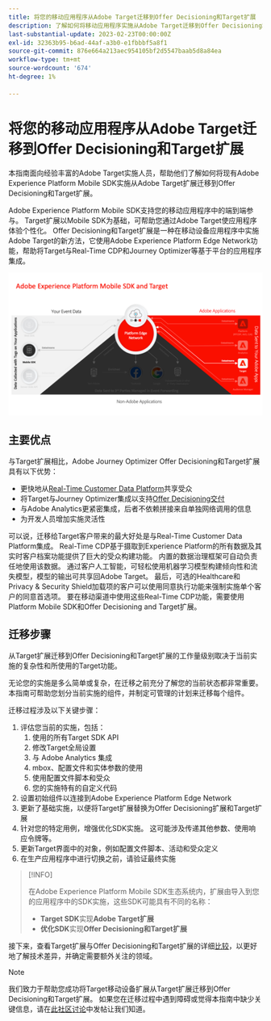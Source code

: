 ```yaml
---
title: 将您的移动应用程序从Adobe Target迁移到Offer Decisioning和Target扩展
description: 了解如何将移动应用程序实施从Adobe Target迁移到Offer Decisioning和Target扩展
last-substantial-update: 2023-02-23T00:00:00Z
exl-id: 32363b95-b6ad-44af-a3b0-e1fbbbf5a8f1
source-git-commit: 876e664a213aec954105bf2d5547baab5d8a84ea
workflow-type: tm+mt
source-wordcount: '674'
ht-degree: 1%

---
```


# 将您的移动应用程序从Adobe Target迁移到Offer Decisioning和Target扩展

本指南面向经验丰富的Adobe Target实施人员，帮助他们了解如何将现有Adobe Experience Platform Mobile SDK实施从Adobe Target扩展迁移到Offer Decisioning和Target扩展。

Adobe Experience Platform Mobile SDK支持您的移动应用程序中的端到端参与。 Target扩展以Mobile SDK为基础，可帮助您通过Adobe Target使应用程序体验个性化。 Offer Decisioning和Target扩展是一种在移动设备应用程序中实施Adobe Target的新方法，它使用Adobe Experience Platform Edge Network功能，帮助将Target与Real-Time CDP和Journey Optimizer等基于平台的应用程序集成。

![显示移动设备SDK通过Edge Network与Offer Decisioning和Target扩展连接至Target的图表](assets/datacollection.png)

## 主要优点

与Target扩展相比，Adobe Journey Optimizer Offer Decisioning和Target扩展具有以下优势：

* 更快地从[Real-Time Customer Data Platform](https://experienceleague.adobe.com/zh-hans/docs/platform-learn/tutorials/destinations/target/next-hit-personalization)共享受众
* 将Target与Journey Optimizer集成以支持[Offer Decisioning交付](https://experienceleague.adobe.com/zh-hans/docs/target/using/integrate/ajo/offer-decision)
* 与Adobe Analytics更紧密集成，后者不依赖拼接来自单独网络调用的信息
* 为开发人员增加实施灵活性

可以说，迁移给Target客户带来的最大好处是与Real-Time Customer Data Platform集成。 Real-Time CDP基于摄取到Experience Platform的所有数据及其实时客户档案功能提供了巨大的受众构建功能。 内置的数据治理框架可自动负责任地使用该数据。 通过客户人工智能，可轻松使用机器学习模型构建倾向性和流失模型，模型的输出可共享回Adobe Target。 最后，可选的Healthcare和Privacy &amp; Security Shield加载项的客户可以使用同意执行功能来强制实施单个客户的同意首选项。 要在移动渠道中使用这些Real-Time CDP功能，需要使用Platform Mobile SDK和Offer Decisioning and Target扩展。

## 迁移步骤

从Target扩展迁移到Offer Decisioning和Target扩展的工作量级别取决于当前实施的复杂性和所使用的Target功能。

无论您的实施是多么简单或复杂，在迁移之前充分了解您的当前状态都非常重要。 本指南可帮助您划分当前实施的组件，并制定可管理的计划来迁移每个组件。

迁移过程涉及以下关键步骤：

1. 评估您当前的实施，包括：
   1. 使用的所有Target SDK API
   1. 修改Target全局设置
   1. 与 Adobe Analytics 集成
   1. mbox、配置文件和实体参数的使用
   1. 使用配置文件脚本和受众
   1. 您的实施特有的自定义代码
1. 设置初始组件以连接到Adobe Experience Platform Edge Network
1. 更新了基础实施，以便将Target扩展替换为Offer Decisioning扩展和Target扩展
1. 针对您的特定用例，增强优化SDK实施。 这可能涉及传递其他参数、使用响应令牌等。
1. 更新Target界面中的对象，例如配置文件脚本、活动和受众定义
1. 在生产应用程序中进行切换之前，请验证最终实施


>[!INFO]
>
>在Adobe Experience Platform Mobile SDK生态系统内，扩展由导入到您的应用程序中的SDK实施，这些SDK可能具有不同的名称：
>
> * **Target SDK**&#x200B;实现&#x200B;**Adobe Target扩展**
> * **优化SDK**&#x200B;实现&#x200B;**Offer Decisioning和Target扩展**

接下来，查看Target扩展与Offer Decisioning和Target扩展的详细[比较](comparison.md)，以更好地了解技术差异，并确定需要额外关注的领域。

>[!NOTE]
>
>我们致力于帮助您成功将Target移动设备扩展从Target扩展迁移到Offer Decisioning和Target扩展。 如果您在迁移过程中遇到障碍或觉得本指南中缺少关键信息，请在[此社区讨论](https://experienceleaguecommunities.adobe.com/t5/adobe-experience-platform-data/tutorial-discussion-migrate-adobe-target-to-mobile-sdk-on-edge/m-p/747484#M625)中发帖让我们知道。
